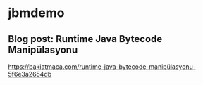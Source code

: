 # jbmdemo

## Blog post: Runtime Java Bytecode Manipülasyonu
https://bakiatmaca.com/runtime-java-bytecode-manipülasyonu-5f6e3a2654db

